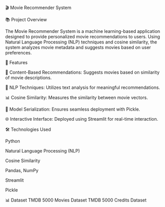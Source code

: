 🎬 Movie Recommender System

📚 Project Overview

The Movie Recommender System is a machine learning-based application designed to provide
personalized movie recommendations to users. Using Natural Language Processing (NLP) 
techniques and cosine similarity, the system analyzes movie metadata and suggests movies 
based on user preferences.

🚀 Features


🎥 Content-Based Recommendations: Suggests movies based on similarity of movie descriptions.

🧠 NLP Techniques: Utilizes text analysis for meaningful recommendations.

📊 Cosine Similarity: Measures the similarity between movie vectors.

💾 Model Serialization: Ensures seamless deployment with Pickle.

🌐 Interactive Interface: Deployed using Streamlit for real-time interaction.



🛠️ Technologies Used



 Python
 
 Natural Language Processing (NLP)
 
 Cosine Similarity
 
 Pandas, NumPy
 
 Streamlit
 
 Pickle

 

📊 Dataset
TMDB 5000 Movies Dataset
TMDB 5000 Credits Dataset
